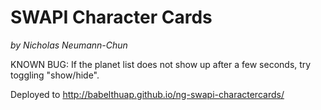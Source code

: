# SWAPI Character Cards

_by Nicholas Neumann-Chun_

KNOWN BUG: If the planet list does not show up after a few seconds, try toggling "show/hide".

Deployed to http://babelthuap.github.io/ng-swapi-charactercards/